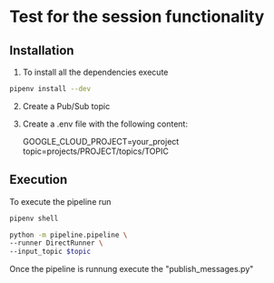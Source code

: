 # Test for the session functionality

## Installation

1. To install all the dependencies execute
```bash
pipenv install --dev
```

2. Create a Pub/Sub topic

3. Create a .env file with the following content:

    GOOGLE_CLOUD_PROJECT=your_project
    topic=projects/PROJECT/topics/TOPIC



## Execution

To execute the pipeline run

```bash
pipenv shell
```

```bash
python -m pipeline.pipeline \
--runner DirectRunner \
--input_topic $topic
```

Once the pipeline is runnung execute the "publish_messages.py"